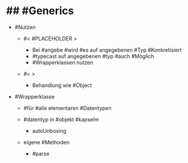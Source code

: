 # ## #Generics 

 - #Nutzen 

	 - #< #PLACEHOLDER > 

		 - Bei #angebe #wird #es auf 
 angegebenen #Typ #Konkretisiert 
		 - #typecast auf angegebenen #typ #auch #Möglich 
		 - #Wrapperklassen nutzen 

	 - #< > 

		 - Behandlung wie #Object 

 - #Wrapperklasse 

	 - #für #alle elementaren #Datentypen 
	 - #datentyp in #objekt #kapselm 

		 - autoUnboxing 

	 - eigene #Methoden 

		 - #parse 
